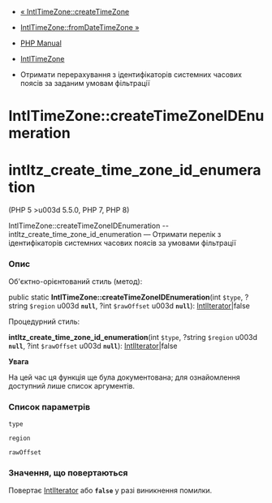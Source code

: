 - [« IntlTimeZone::createTimeZone](intltimezone.createtimezone.md)
- [IntlTimeZone::fromDateTimeZone
»](intltimezone.fromdatetimezone.md)

- [PHP Manual](index.md)
- [IntlTimeZone](class.intltimezone.md)
- Отримати перерахування з ідентифікаторів системних часових поясів за
заданим умовам фільтрації

# IntlTimeZone::createTimeZoneIDEnumeration

# intltz_create_time_zone_id_enumeration

(PHP 5 \>u003d 5.5.0, PHP 7, PHP 8)

IntlTimeZone::createTimeZoneIDEnumeration --
intltz_create_time_zone_id_enumeration — Отримати перелік з
ідентифікаторів системних часових поясів за умовами фільтрації

### Опис

Об'єктно-орієнтований стиль (метод):

public static **IntlTimeZone::createTimeZoneIDEnumeration**(int `$type`,
?string `$region` u003d **`null`**, ?int `$rawOffset` u003d **`null`**):
[IntlIterator](class.intliterator.md)\|false

Процедурний стиль:

**intltz_create_time_zone_id_enumeration**(int `$type`, ?string
`$region` u003d **`null`**, ?int `$rawOffset` u003d **`null`**):
[IntlIterator](class.intliterator.md)\|false

**Увага**

На цей час ця функція ще була документована; для
ознайомлення доступний лише список аргументів.

### Список параметрів

`type`

`region`

`rawOffset`

### Значення, що повертаються

Повертає [IntlIterator](class.intliterator.md) або **`false`**
у разі виникнення помилки.
